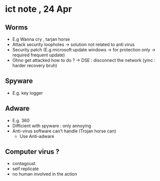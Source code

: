 # ict note , 24 Apr #

## Worms ## 
- E.g Wanna cry , tarjan horse
- Attack security loopholes -> solution not related to anti virus 
- Security patch (E.g microsoft update windows -> for protection only -> required frequent update)
- Ohno get attacked how to do ? -> DSE : disconnect the network (ymc : harder recovery bruh)

## Spyware ##
- E.g. key logger 

## Adware ##
- E.g. 360 
- Difficient with spyware : only annoying 
- Anti-virus software can't handle (Trojan horse can) 
  - Use Anti-adware 
 
 ## Computer virus ? ##
 - contagoust
 - self replicate 
 - no human involved in the action 
 

